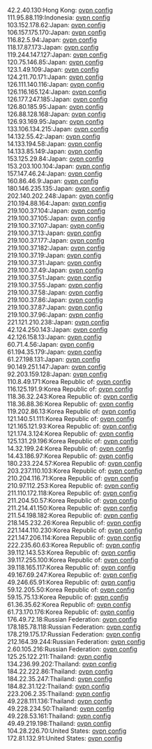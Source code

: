42.2.40.130:Hong Kong: [ovpn config](vpn/42_2_40_130.ovpn)  
111.95.88.119:Indonesia: [ovpn config](vpn/111_95_88_119.ovpn)  
103.152.178.62:Japan: [ovpn config](vpn/103_152_178_62.ovpn)  
106.157.175.170:Japan: [ovpn config](vpn/106_157_175_170.ovpn)  
116.82.5.94:Japan: [ovpn config](vpn/116_82_5_94.ovpn)  
118.17.87.173:Japan: [ovpn config](vpn/118_17_87_173.ovpn)  
119.244.147.127:Japan: [ovpn config](vpn/119_244_147_127.ovpn)  
120.75.146.85:Japan: [ovpn config](vpn/120_75_146_85.ovpn)  
123.1.49.109:Japan: [ovpn config](vpn/123_1_49_109.ovpn)  
124.211.70.171:Japan: [ovpn config](vpn/124_211_70_171.ovpn)  
126.111.140.116:Japan: [ovpn config](vpn/126_111_140_116.ovpn)  
126.116.165.124:Japan: [ovpn config](vpn/126_116_165_124.ovpn)  
126.177.247.185:Japan: [ovpn config](vpn/126_177_247_185.ovpn)  
126.80.185.95:Japan: [ovpn config](vpn/126_80_185_95.ovpn)  
126.88.128.168:Japan: [ovpn config](vpn/126_88_128_168.ovpn)  
126.93.169.95:Japan: [ovpn config](vpn/126_93_169_95.ovpn)  
133.106.134.215:Japan: [ovpn config](vpn/133_106_134_215.ovpn)  
14.132.55.42:Japan: [ovpn config](vpn/14_132_55_42.ovpn)  
14.133.194.58:Japan: [ovpn config](vpn/14_133_194_58.ovpn)  
14.133.85.149:Japan: [ovpn config](vpn/14_133_85_149.ovpn)  
153.125.29.84:Japan: [ovpn config](vpn/153_125_29_84.ovpn)  
153.203.100.104:Japan: [ovpn config](vpn/153_203_100_104.ovpn)  
157.147.46.24:Japan: [ovpn config](vpn/157_147_46_24.ovpn)  
160.86.46.9:Japan: [ovpn config](vpn/160_86_46_9.ovpn)  
180.146.235.135:Japan: [ovpn config](vpn/180_146_235_135.ovpn)  
202.140.202.248:Japan: [ovpn config](vpn/202_140_202_248.ovpn)  
210.194.88.164:Japan: [ovpn config](vpn/210_194_88_164.ovpn)  
219.100.37.104:Japan: [ovpn config](vpn/219_100_37_104.ovpn)  
219.100.37.105:Japan: [ovpn config](vpn/219_100_37_105.ovpn)  
219.100.37.107:Japan: [ovpn config](vpn/219_100_37_107.ovpn)  
219.100.37.13:Japan: [ovpn config](vpn/219_100_37_13.ovpn)  
219.100.37.177:Japan: [ovpn config](vpn/219_100_37_177.ovpn)  
219.100.37.182:Japan: [ovpn config](vpn/219_100_37_182.ovpn)  
219.100.37.19:Japan: [ovpn config](vpn/219_100_37_19.ovpn)  
219.100.37.31:Japan: [ovpn config](vpn/219_100_37_31.ovpn)  
219.100.37.49:Japan: [ovpn config](vpn/219_100_37_49.ovpn)  
219.100.37.51:Japan: [ovpn config](vpn/219_100_37_51.ovpn)  
219.100.37.55:Japan: [ovpn config](vpn/219_100_37_55.ovpn)  
219.100.37.58:Japan: [ovpn config](vpn/219_100_37_58.ovpn)  
219.100.37.86:Japan: [ovpn config](vpn/219_100_37_86.ovpn)  
219.100.37.87:Japan: [ovpn config](vpn/219_100_37_87.ovpn)  
219.100.37.96:Japan: [ovpn config](vpn/219_100_37_96.ovpn)  
221.121.210.238:Japan: [ovpn config](vpn/221_121_210_238.ovpn)  
42.124.250.143:Japan: [ovpn config](vpn/42_124_250_143.ovpn)  
42.126.158.13:Japan: [ovpn config](vpn/42_126_158_13.ovpn)  
60.71.4.56:Japan: [ovpn config](vpn/60_71_4_56.ovpn)  
61.194.35.179:Japan: [ovpn config](vpn/61_194_35_179.ovpn)  
61.27.198.131:Japan: [ovpn config](vpn/61_27_198_131.ovpn)  
90.149.251.147:Japan: [ovpn config](vpn/90_149_251_147.ovpn)  
92.203.159.128:Japan: [ovpn config](vpn/92_203_159_128.ovpn)  
110.8.49.171:Korea Republic of: [ovpn config](vpn/110_8_49_171.ovpn)  
116.125.191.9:Korea Republic of: [ovpn config](vpn/116_125_191_9.ovpn)  
118.36.32.243:Korea Republic of: [ovpn config](vpn/118_36_32_243.ovpn)  
118.36.88.36:Korea Republic of: [ovpn config](vpn/118_36_88_36.ovpn)  
119.202.86.13:Korea Republic of: [ovpn config](vpn/119_202_86_13.ovpn)  
121.140.51.111:Korea Republic of: [ovpn config](vpn/121_140_51_111.ovpn)  
121.165.121.93:Korea Republic of: [ovpn config](vpn/121_165_121_93.ovpn)  
121.174.3.124:Korea Republic of: [ovpn config](vpn/121_174_3_124.ovpn)  
125.131.29.196:Korea Republic of: [ovpn config](vpn/125_131_29_196.ovpn)  
14.32.199.24:Korea Republic of: [ovpn config](vpn/14_32_199_24.ovpn)  
14.43.186.97:Korea Republic of: [ovpn config](vpn/14_43_186_97.ovpn)  
180.233.224.57:Korea Republic of: [ovpn config](vpn/180_233_224_57.ovpn)  
203.237.110.103:Korea Republic of: [ovpn config](vpn/203_237_110_103.ovpn)  
210.204.116.71:Korea Republic of: [ovpn config](vpn/210_204_116_71.ovpn)  
210.97.112.253:Korea Republic of: [ovpn config](vpn/210_97_112_253.ovpn)  
211.110.172.118:Korea Republic of: [ovpn config](vpn/211_110_172_118.ovpn)  
211.204.50.57:Korea Republic of: [ovpn config](vpn/211_204_50_57.ovpn)  
211.214.41.150:Korea Republic of: [ovpn config](vpn/211_214_41_150.ovpn)  
211.54.198.182:Korea Republic of: [ovpn config](vpn/211_54_198_182.ovpn)  
218.145.232.26:Korea Republic of: [ovpn config](vpn/218_145_232_26.ovpn)  
221.144.110.230:Korea Republic of: [ovpn config](vpn/221_144_110_230.ovpn)  
221.147.206.114:Korea Republic of: [ovpn config](vpn/221_147_206_114.ovpn)  
222.235.60.63:Korea Republic of: [ovpn config](vpn/222_235_60_63.ovpn)  
39.112.143.53:Korea Republic of: [ovpn config](vpn/39_112_143_53.ovpn)  
39.117.255.100:Korea Republic of: [ovpn config](vpn/39_117_255_100.ovpn)  
39.118.165.117:Korea Republic of: [ovpn config](vpn/39_118_165_117.ovpn)  
49.167.69.247:Korea Republic of: [ovpn config](vpn/49_167_69_247.ovpn)  
49.246.65.91:Korea Republic of: [ovpn config](vpn/49_246_65_91.ovpn)  
59.12.205.50:Korea Republic of: [ovpn config](vpn/59_12_205_50.ovpn)  
59.15.75.13:Korea Republic of: [ovpn config](vpn/59_15_75_13.ovpn)  
61.36.35.62:Korea Republic of: [ovpn config](vpn/61_36_35_62.ovpn)  
61.73.170.176:Korea Republic of: [ovpn config](vpn/61_73_170_176.ovpn)  
176.49.72.18:Russian Federation: [ovpn config](vpn/176_49_72_18.ovpn)  
178.185.78.118:Russian Federation: [ovpn config](vpn/178_185_78_118.ovpn)  
178.219.175.17:Russian Federation: [ovpn config](vpn/178_219_175_17.ovpn)  
212.164.39.244:Russian Federation: [ovpn config](vpn/212_164_39_244.ovpn)  
2.60.105.216:Russian Federation: [ovpn config](vpn/2_60_105_216.ovpn)  
125.25.122.211:Thailand: [ovpn config](vpn/125_25_122_211.ovpn)  
134.236.99.202:Thailand: [ovpn config](vpn/134_236_99_202.ovpn)  
184.22.222.86:Thailand: [ovpn config](vpn/184_22_222_86.ovpn)  
184.22.35.247:Thailand: [ovpn config](vpn/184_22_35_247.ovpn)  
184.82.31.122:Thailand: [ovpn config](vpn/184_82_31_122.ovpn)  
223.206.2.35:Thailand: [ovpn config](vpn/223_206_2_35.ovpn)  
49.228.111.136:Thailand: [ovpn config](vpn/49_228_111_136.ovpn)  
49.228.234.50:Thailand: [ovpn config](vpn/49_228_234_50.ovpn)  
49.228.53.161:Thailand: [ovpn config](vpn/49_228_53_161.ovpn)  
49.49.219.198:Thailand: [ovpn config](vpn/49_49_219_198.ovpn)  
104.28.226.70:United States: [ovpn config](vpn/104_28_226_70.ovpn)  
172.81.132.91:United States: [ovpn config](vpn/172_81_132_91.ovpn)  

